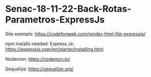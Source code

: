 # Senac-18-11-22-Back-Rotas-Parametros-ExpressJs

Site exemplo:
https://codeforgeek.com/render-html-file-expressjs/

npm installs needed:
Express Js:
https://expressjs.com/en/starter/installing.html

Nodemon:
https://nodemon.io/

Sequelize:
https://sequelize.org/
